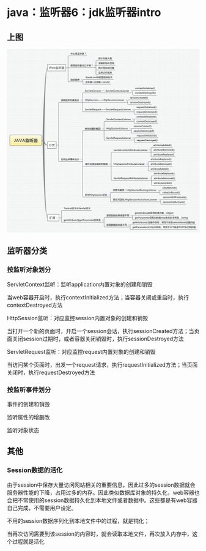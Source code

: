 # java：监听器6：jdk监听器intro



## 上图

![avatar](图片引用\301700508104329.jpg)





## 监听器分类

### 按监听对象划分

ServletContext监听：监听application内置对象的创建和销毁

​	当web容器开启时，执行contextInitialized方法；当容器关闭或重启时，执行contextDestroyed方法

HttpSession监听：对应监控session内置对象的创建和销毁

​	当打开一个新的页面时，开启一个session会话，执行sessionCreated方法；当页面关闭session过期时，或者容器关闭销毁时，执行sessionDestroyed方法

ServletRequest监听：对应监控request内置对象的创建和销毁

​	当访问某个页面时，出发一个request请求，执行requestInitialized方法；当页面关闭时，执行requestDestroyed方法



### 按监听事件划分

事件的创建和销毁

监听属性的增删改

监听对象状态



## 其他

### Session数据的活化

由于session中保存大量访问网站相关的重要信息，因此过多的session数据就会服务器性能的下降，占用过多的内存。因此类似数据库对象的持久化，web容器也会把不常使用的session数据持久化到本地文件或者数据中。这些都是有web容器自己完成，不需要用户设定。

不用的session数据序列化到本地文件中的过程，就是钝化；

当再次访问需要到该session的内容时，就会读取本地文件，再次放入内存中，这个过程就是活化
